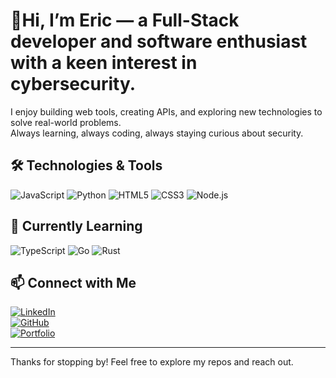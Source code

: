 # 👋Hi, I’m Eric — a Full-Stack developer and software enthusiast with a keen interest in cybersecurity.   

I enjoy building web tools, creating APIs, and exploring new technologies to solve real-world problems.  
Always learning, always coding, always staying curious about security.


## 🛠️ Technologies & Tools

![JavaScript](https://img.shields.io/badge/-JavaScript-F7DF1E?style=for-the-badge&logo=javascript&logoColor=black)
![Python](https://img.shields.io/badge/-Python-3776AB?style=for-the-badge&logo=python&logoColor=white)
![HTML5](https://img.shields.io/badge/-HTML5-E34F26?style=for-the-badge&logo=html5&logoColor=white)
![CSS3](https://img.shields.io/badge/-CSS3-1572B6?style=for-the-badge&logo=css3&logoColor=white)
![Node.js](https://img.shields.io/badge/-Node.js-339933?style=for-the-badge&logo=nodedotjs&logoColor=white)

## 🧠 Currently Learning

![TypeScript](https://img.shields.io/badge/-TypeScript-3178C6?logo=typescript&logoColor=white)
![Go](https://img.shields.io/badge/-Go-00ADD8?logo=go&logoColor=white)
![Rust](https://img.shields.io/badge/-Rust-000000?logo=rust&logoColor=white)


## 📫 Connect with Me

[![LinkedIn](https://img.shields.io/badge/-LinkedIn-0A66C2?style=for-the-badge&logo=linkedin&logoColor=white)](https://www.linkedin.com/in/eric-edwards-6b63b22ba/)  
[![GitHub](https://img.shields.io/badge/-GitHub-181717?style=for-the-badge&logo=github&logoColor=white)](https://github.com/EJHacks)  
[![Portfolio](https://img.shields.io/badge/-Portfolio-4CAF50?style=for-the-badge&logo=google-chrome&logoColor=white)](https://ejhacks.github.io/Portfolio-Website/)

---

Thanks for stopping by! Feel free to explore my repos and reach out.
